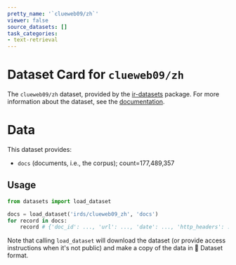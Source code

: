 ```yaml
---
pretty_name: '`clueweb09/zh`'
viewer: false
source_datasets: []
task_categories:
- text-retrieval
---
```


# Dataset Card for `clueweb09/zh`

The `clueweb09/zh` dataset, provided by the [ir-datasets](https://ir-datasets.com/) package.
For more information about the dataset, see the [documentation](https://ir-datasets.com/clueweb09#clueweb09/zh).

# Data

This dataset provides:
 - `docs` (documents, i.e., the corpus); count=177,489,357


## Usage

```python
from datasets import load_dataset

docs = load_dataset('irds/clueweb09_zh', 'docs')
for record in docs:
    record # {'doc_id': ..., 'url': ..., 'date': ..., 'http_headers': ..., 'body': ..., 'body_content_type': ...}

```

Note that calling `load_dataset` will download the dataset (or provide access instructions when it's not public) and make a copy of the
data in 🤗 Dataset format.
